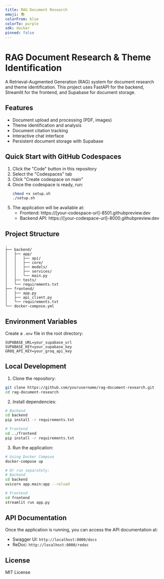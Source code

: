 ```yaml
---
title: RAG Document Research
emoji: 📚
colorFrom: blue
colorTo: purple
sdk: docker
pinned: false
---
```


# RAG Document Research & Theme Identification

A Retrieval-Augmented Generation (RAG) system for document research and theme identification. This project uses FastAPI for the backend, Streamlit for the frontend, and Supabase for document storage.

## Features

- Document upload and processing (PDF, images)
- Theme identification and analysis
- Document citation tracking
- Interactive chat interface
- Persistent document storage with Supabase

## Quick Start with GitHub Codespaces

1. Click the "Code" button in this repository
2. Select the "Codespaces" tab
3. Click "Create codespace on main"
4. Once the codespace is ready, run:
   ```bash
   chmod +x setup.sh
   ./setup.sh
   ```
5. The application will be available at:
   - Frontend: https://[your-codespace-url]-8501.githubpreview.dev
   - Backend API: https://[your-codespace-url]-8000.githubpreview.dev

## Project Structure

```
.
├── backend/
│   ├── app/
│   │   ├── api/
│   │   ├── core/
│   │   ├── models/
│   │   ├── services/
│   │   └── main.py
│   ├── tests/
│   └── requirements.txt
├── frontend/
│   ├── app.py
│   ├── api_client.py
│   └── requirements.txt
└── docker-compose.yml
```

## Environment Variables

Create a `.env` file in the root directory:
```
SUPABASE_URL=your_supabase_url
SUPABASE_KEY=your_supabase_key
GROQ_API_KEY=your_groq_api_key
```

## Local Development

1. Clone the repository:
```bash
git clone https://github.com/yourusername/rag-document-research.git
cd rag-document-research
```

2. Install dependencies:
```bash
# Backend
cd backend
pip install -r requirements.txt

# Frontend
cd ../frontend
pip install -r requirements.txt
```

3. Run the application:
```bash
# Using Docker Compose
docker-compose up

# Or run separately:
# Backend
cd backend
uvicorn app.main:app --reload

# Frontend
cd frontend
streamlit run app.py
```

## API Documentation

Once the application is running, you can access the API documentation at:
- Swagger UI: `http://localhost:8000/docs`
- ReDoc: `http://localhost:8000/redoc`

## License

MIT License 